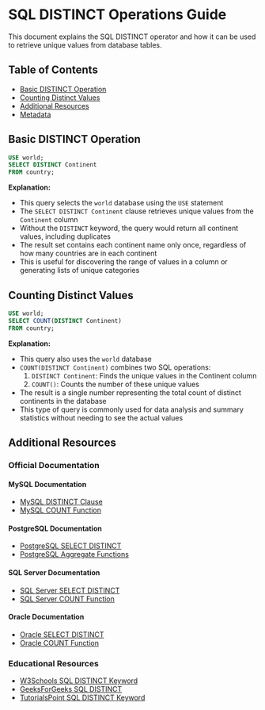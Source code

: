 # SQL DISTINCT Operations Guide

This document explains the SQL DISTINCT operator and how it can be used to retrieve unique values from database tables.

## Table of Contents
- [Basic DISTINCT Operation](#basic-distinct-operation)
- [Counting Distinct Values](#counting-distinct-values)
- [Additional Resources](#additional-resources)
- [Metadata](#metadata)

## Basic DISTINCT Operation

```sql
USE world;
SELECT DISTINCT Continent
FROM country;
```

**Explanation:**
- This query selects the `world` database using the `USE` statement
- The `SELECT DISTINCT Continent` clause retrieves unique values from the `Continent` column
- Without the `DISTINCT` keyword, the query would return all continent values, including duplicates
- The result set contains each continent name only once, regardless of how many countries are in each continent
- This is useful for discovering the range of values in a column or generating lists of unique categories

## Counting Distinct Values

```sql
USE world;
SELECT COUNT(DISTINCT Continent)
FROM country;
```

**Explanation:**
- This query also uses the `world` database
- `COUNT(DISTINCT Continent)` combines two SQL operations:
  1. `DISTINCT Continent`: Finds the unique values in the Continent column
  2. `COUNT()`: Counts the number of these unique values
- The result is a single number representing the total count of distinct continents in the database
- This type of query is commonly used for data analysis and summary statistics without needing to see the actual values

## Additional Resources

### Official Documentation

#### MySQL Documentation
- [MySQL DISTINCT Clause](https://dev.mysql.com/doc/refman/8.0/en/select.html#select-distinct-modifiers)
- [MySQL COUNT Function](https://dev.mysql.com/doc/refman/8.0/en/aggregate-functions.html#function_count)

#### PostgreSQL Documentation
- [PostgreSQL SELECT DISTINCT](https://www.postgresql.org/docs/current/sql-select.html#SQL-DISTINCT)
- [PostgreSQL Aggregate Functions](https://www.postgresql.org/docs/current/functions-aggregate.html)

#### SQL Server Documentation
- [SQL Server SELECT DISTINCT](https://learn.microsoft.com/en-us/sql/t-sql/queries/select-clause-transact-sql#c-using-distinct-with-select)
- [SQL Server COUNT Function](https://learn.microsoft.com/en-us/sql/t-sql/functions/count-transact-sql)

#### Oracle Documentation
- [Oracle SELECT DISTINCT](https://docs.oracle.com/en/database/oracle/oracle-database/19/sqlrf/SELECT.html#GUID-CFA006CA-6FF1-4972-821E-6996142A51C6__CHDDGFHC)
- [Oracle COUNT Function](https://docs.oracle.com/en/database/oracle/oracle-database/19/sqlrf/COUNT.html)

### Educational Resources
- [W3Schools SQL DISTINCT Keyword](https://www.w3schools.com/sql/sql_distinct.asp)
- [GeeksForGeeks SQL DISTINCT](https://www.geeksforgeeks.org/sql-distinct-keyword/)
- [TutorialsPoint SQL DISTINCT Keyword](https://www.tutorialspoint.com/sql/sql-distinct-keyword.htm)

